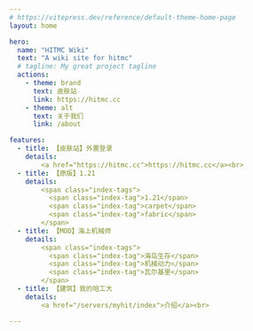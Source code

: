 ```yaml
---
# https://vitepress.dev/reference/default-theme-home-page
layout: home

hero:
  name: "HITMC Wiki"
  text: "A wiki site for hitmc"
  # tagline: My great project tagline
  actions:
    - theme: brand
      text: 皮肤站
      link: https://hitmc.cc
    - theme: alt
      text: 关于我们
      link: /about

features:
  - title: 【皮肤站】外置登录
    details:
        <a href="https://hitmc.cc">https://hitmc.cc</a><br>
  - title: 【原版】1.21
    details:
        <span class="index-tags">
          <span class="index-tag">1.21</span>
          <span class="index-tag">carpet</span>
          <span class="index-tag">fabric</span>
        </span>
  - title: 【MOD】海上机械师
    details:
        <span class="index-tags">
          <span class="index-tag">海岛生存</span>
          <span class="index-tag">机械动力</span>
          <span class="index-tag">瓦尔基里</span>
        </span>
  - title: 【建筑】我的哈工大
    details:
        <a href="/servers/myhit/index">介绍</a><br>

---
```


<style>
  .index-tags {
      margin: 0;
      margin-bottom: 0.5em;
      font-size: 0;
  }
  .index-tag {
    background-color: white;
    padding: 4px 8px;
    margin-right: 4px;
    border-radius: 4px;
    border: 1px solid #eaeaea;
    font-size: 12px;
    line-height: 12px;
    /* width: fit-content; */
    display: inline-block;
  }
</style>